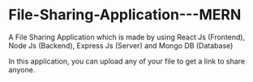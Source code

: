 # File-Sharing-Application---MERN

A File Sharing Application which is made by using React Js (Frontend), Node Js (Backend), Express Js (Server) and Mongo DB (Database)

In this application, you can upload any of your file to get a link to share anyone.

